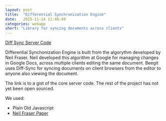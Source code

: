 ```yaml
---
layout: post
title:  "Differential Synchronization Engine"
date:   2015-11-14 11:46:49
categories: webapp
short: "Library for syncing documents across clients"
---
```


<a href="https://gist.github.com/thecolorblue/6e5cfb080bd1484c16d2" class="btn">
	Diff Sync Server Code
</a>

Differential Synchonization Engine is built from the algorythm developed by Neil Fraser. Neil developed this algorithm at Google for managing changes in Google Docs, across multiple clients editing the same document. Beegit uses Diff-Sync for syncing documents on client browsers from the editor to anyone also viewing the document.

The link is to a gist of the core server code. The rest of the project has not yet been open sourced.

We used:

 - Plain Old Javascript
 - <a href="https://neil.fraser.name/writing/sync/eng047-fraser.pdf">Neil Fraser Paper</a>
